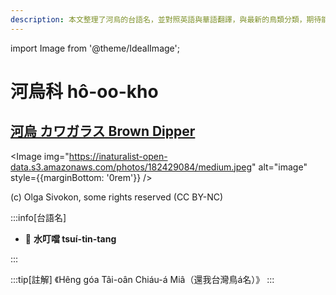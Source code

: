 ```yaml
---
description: 本文整理了河烏的台語名，並對照英語與華語翻譯，與最新的鳥類分類，期待能夠供未來的台語鳥類圖鑑當作參考
---
```


import Image from '@theme/IdealImage';

# 河烏科 hô-oo-kho

## [河烏 カワガラス Brown Dipper](https://ebird.org/species/brodip1)

<Image img="https://inaturalist-open-data.s3.amazonaws.com/photos/182429084/medium.jpeg" alt="image" style={{marginBottom: '0rem'}} />

<p className="image-caption">
(c) Olga Sivokon, some rights reserved (CC BY-NC)
</p>

:::info[台語名]

- 🎯 **水叮噹 tsuí-tin-tang**

:::

:::tip[註解]
《Hêng góa Tâi-oân Chiáu-á Miâ（還我台灣鳥á名）》
:::
